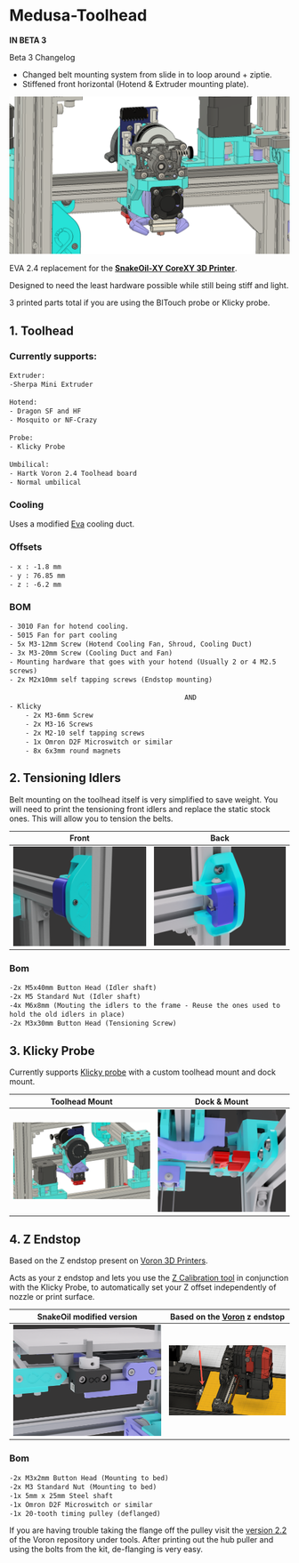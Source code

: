 # Medusa-Toolhead
**__IN BETA 3__**

Beta 3 Changelog
- Changed belt mounting system from slide in to loop around + ziptie.
- Stiffened front horizontal (Hotend & Extruder mounting plate).

![FrontView](/img/frontview.png)

EVA 2.4 replacement for the [**SnakeOil-XY CoreXY 3D Printer**](https://github.com/ChipCE/SnakeOil-XY).

Designed to need the least hardware possible while still being stiff and light.

3 printed parts total if you are using the BlTouch probe or Klicky probe.
## **1. Toolhead**

### Currently supports:

	Extruder:
	-Sherpa Mini Extruder
	
	Hotend:
	- Dragon SF and HF
	- Mosquito or NF-Crazy
	
	Probe:
	- Klicky Probe

	Umbilical:
	- Hartk Voron 2.4 Toolhead board
	- Normal umbilical
	
### Cooling 
Uses a modified [Eva](https://github.com/EVA-3D/eva-main) cooling duct.

### Offsets
	- x : -1.8 mm
	- y : 76.85 mm
	- z : -6.2 mm
### BOM
  
	- 3010 Fan for hotend cooling.
	- 5015 Fan for part cooling
	- 5x M3-12mm Screw (Hotend Cooling Fan, Shroud, Cooling Duct)
	- 3x M3-20mm Screw (Cooling Duct and Fan) 
	- Mounting hardware that goes with your hotend (Usually 2 or 4 M2.5 screws)
	- 2x M2x10mm self tapping screws (Endstop mounting)
	
												AND
	- Klicky
		- 2x M3-6mm Screw
		- 2x M3-16 Screws
		- 2x M2-10 self tapping screws
		- 1x Omron D2F Microswitch or similar
		- 8x 6x3mm round magnets
		

## **2. Tensioning Idlers**

Belt mounting on the toolhead itself is very simplified to save weight. You will need to print the tensioning front idlers and replace the static stock ones. This will allow you to tension the belts.

Front            |  Back
:-------------------------:|:-------------------------:
![backview_klicky](/img/idlers_front.png)  |  ![mount_klicky](/img/idlers_back.png)


### Bom
	-2x M5x40mm Button Head (Idler shaft)
	-2x M5 Standard Nut (Idler shaft)
	-4x M6x8mm (Mouting the idlers to the frame - Reuse the ones used to hold the old idlers in place)
	-2x M3x30mm Button Head (Tensioning Screw)

## **3. Klicky Probe**
 Currently supports [Klicky probe](https://github.com/jlas1/Klicky-Probe) with a custom toolhead mount and dock mount.




Toolhead Mount            |  Dock & Mount
:-------------------------:|:-------------------------:
![backview_klicky](/img/backview_klicky.png)  |  ![mount_klicky](/img/mountview_klicky.png)

## **4. Z Endstop**
 Based on the Z endstop present on [Voron 3D Printers](https://github.com/VoronDesign).

 Acts as your z endstop and lets you use the [Z Calibration tool](https://github.com/protoloft/klipper_z_calibration) in conjunction with the Klicky Probe, to automatically set your Z offset independently of nozzle or print surface.


SnakeOil modified version            |  Based on the [Voron](https://docs.vorondesign.com/community/howto/120decibell/z_endstop_configuration.html) z endstop
:-------------------------:|:-------------------------:
![backview_klicky](/img/z_endstop.png)  |  ![mount_klicky](/img/v2_z_endstop_location.png)


### Bom
	-2x M3x2mm Button Head (Mounting to bed)
	-2x M3 Standard Nut (Mounting to bed)
	-1x 5mm x 25mm Steel shaft
	-1x Omron D2F Microswitch or similar
	-1x 20-tooth timing pulley (deflanged)

 If you are having trouble taking the flange off the pulley visit the [version 2.2](https://github.com/VoronDesign/Voron-2/tree/Voron2.2/STLs/VORON2.2/Tools) of the Voron repository under tools. After printing out the hub puller and using the bolts from the kit, de-flanging is very easy.